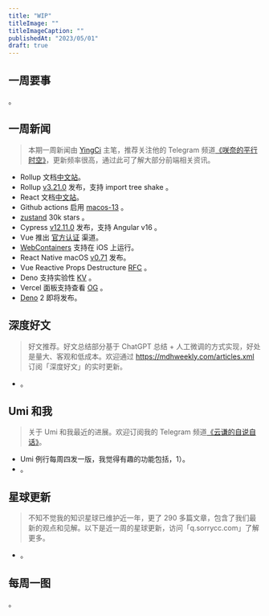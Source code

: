 ```yaml
---
title: "WIP"
titleImage: ""
titleImageCaption: ""
publishedAt: "2023/05/01"
draft: true
---
```


## 一周要事

。

## 一周新闻
> 本期一周新闻由 [YingCi](https://github.com/fz6m) 主笔，推荐关注他的 Telegram 频道[《咲奈的平行时空》](https://t.me/SakinaSpace)，更新频率很高，通过此可了解大部分前端相关资讯。

 - Rollup 文档[中文站](https://cn.rollupjs.org/)。
 - Rollup [v3.21.0](https://github.com/rollup/rollup/releases/tag/v3.21.0) 发布，支持 import tree shake 。
 - React 文档[中文站](https://zh-hans.react.dev/)。
 - Github actions 启用 [macos-13](https://github.blog/changelog/2023-04-24-github-actions-macos-13-is-now-available/) 。
 - [zustand](https://github.com/pmndrs/zustand) 30k stars 。
 - Cypress [v12.11.0](https://docs.cypress.io/guides/references/changelog#12-11-0) 发布，支持 Angular v16 。
 - Vue 推出 [官方认证](https://certification.vuejs.org/) 渠道。
 - [WebContainers](https://blog.stackblitz.com/posts/webcontainers-are-now-supported-on-safari/) 支持在 iOS 上运行。
 - React Native macOS [v0.71](https://devblogs.microsoft.com/react-native/2023-04-27-announcing-macos-71/) 发布。
 - Vue Reactive Props Destructure [RFC](https://github.com/vuejs/rfcs/discussions/502) 。
 - Deno 支持实验性 [KV](https://deno.com/manual@v1.33.0/runtime/kv) 。
 - Vercel 面板支持查看 [OG](https://vercel.com/changelog/open-graph-link-sharing-inspector) 。
 - [Deno](https://deno.com/blog/v1.33) 2 即将发布。

## 深度好文
> 好文推荐。好文总结部分基于 ChatGPT 总结 + 人工微调的方式实现，好处是量大、客观和低成本。欢迎通过 https://mdhweekly.com/articles.xml 订阅「深度好文」的实时更新。

- 。

## Umi 和我
> 关于 Umi 和我最近的进展。欢迎订阅我的 Telegram 频道[《云谦的自说自话》](https://t.me/yqtalk)。

- Umi 例行每周四发一版，我觉得有趣的功能包括，1）。
- 。

## 星球更新
> 不知不觉我的知识星球已维护近一年，更了 290 多篇文章，包含了我们最新的观点和见解。以下是近一周的星球更新，访问「q.sorrycc.com」了解更多。

- 。

## 每周一图

。
